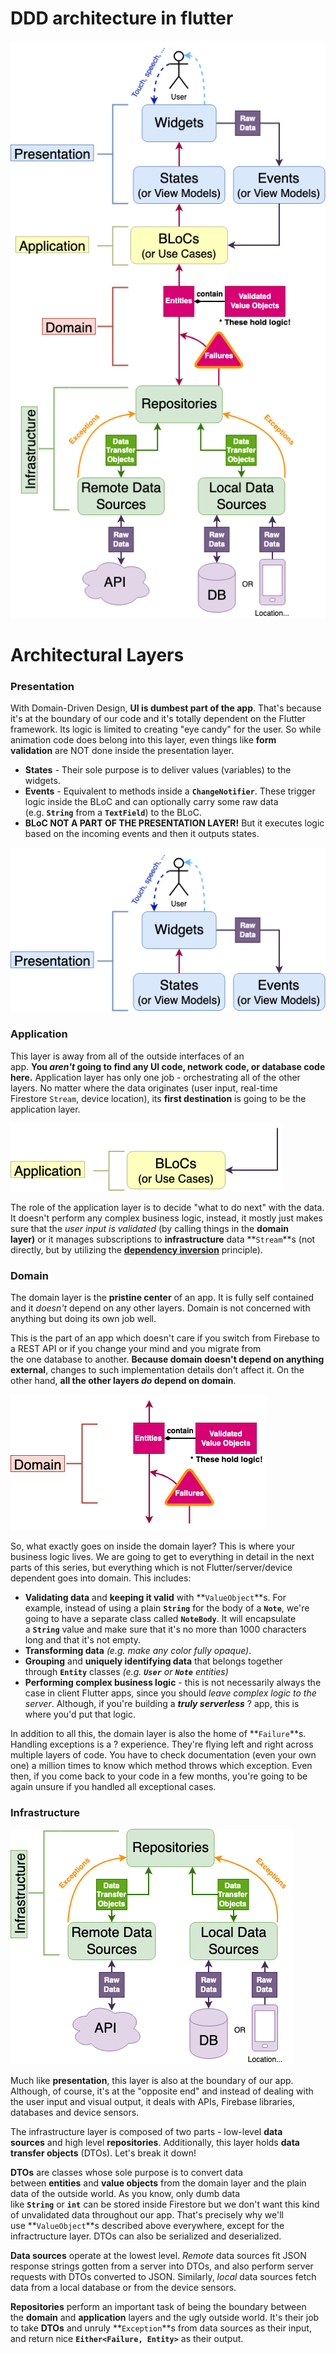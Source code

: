 # DDD architecture in flutter


![Untitled](assets/docs/Untitled.png)

# Architectural Layers

### Presentation

With Domain-Driven Design, **UI is dumbest part of the app**. That's because it's at the boundary of our code and it's totally dependent on the Flutter framework. Its logic is limited to creating "eye candy" for the user. So while animation code does belong into this layer, even things like **form validation** are NOT done inside the presentation layer.

- **States** - Their sole purpose is to deliver values (variables) to the widgets.
- **Events** - Equivalent to methods inside a **`ChangeNotifier`**. These trigger logic inside the BLoC and can optionally carry some raw data (e.g. **`String`** from a **`TextField`**) to the BLoC.
- **BLoC NOT A PART OF THE PRESENTATION LAYER!** But it executes logic based on the incoming events and then it outputs states.

![Untitled](assets/docs/Untitled%201.png)

### Application

This layer is away from all of the outside interfaces of an app. **You *aren't* going to find any UI code, network code, or database code here.** Application layer has only one job - orchestrating all of the other layers. No matter where the data originates (user input, real-time Firestore `Stream`, device location), its **first destination** is going to be the application layer.

![Untitled](assets/docs/Untitled%202.png)

The role of the application layer is to decide "what to do next" with the data. It doesn't perform any complex business logic, instead, it mostly just makes sure that the *user input is validated* (by calling things in the **domain layer)** or it manages subscriptions to **infrastructure** data **`Stream`**s (not directly, but by utilizing the **[dependency inversion](https://en.wikipedia.org/wiki/Dependency_inversion_principle)** principle).

### Domain

The domain layer is the **pristine center** of an app. It is fully self contained and it *doesn't* depend on any other layers. Domain is not concerned with anything but doing its own job well.

This is the part of an app which doesn't care if you switch from Firebase to a REST API or if you change your mind and you migrate from the one database to another. **Because domain doesn't depend on anything external**, changes to such implementation details don't affect it. On the other hand, **all the other layers *do* depend on domain**.

![Untitled](assets/docs/Untitled%203.png)

So, what exactly goes on inside the domain layer? This is where your business logic lives. We are going to get to everything in detail in the next parts of this series, but everything which is not Flutter/server/device dependent goes into domain. This includes:

- **Validating data** and **keeping it valid** with **`ValueObject`**s. For example, instead of using a plain **`String`** for the body of a **`Note`**, we're going to have a separate class called **`NoteBody`**. It will encapsulate a **`String`** value and make sure that it's no more than 1000 characters long and that it's not empty.
- **Transforming data** *(e.g. make any color fully opaque)*.
- **Grouping** and **uniquely identifying data** that belongs together through **`Entity`** classes *(e.g. **`User`** or **`Note`** entities)*
- **Performing complex business logic** - this is not necessarily always the case in client Flutter apps, since you should *leave complex logic to the server*. Although, if you're building a ***truly serverless*** ? app, this is where you'd put that logic.

In addition to all this, the domain layer is also the home of **`Failure`**s. Handling exceptions is a ? experience. They're flying left and right across multiple layers of code. You have to check documentation (even your own one) a million times to know which method throws which exception. Even then, if you come back to your code in a few months, you're going to be again unsure if you handled all exceptional cases.

### Infrastructure

![Untitled](assets/docs/Untitled%204.png)

Much like **presentation**, this layer is also at the boundary of our app. Although, of course, it's at the "opposite end" and instead of dealing with the user input and visual output, it deals with APIs, Firebase libraries, databases and device sensors.

The infrastructure layer is composed of two parts - low-level **data sources** and high level **repositories**. Additionally, this layer holds **data transfer objects** (DTOs). Let's break it down!

**DTOs** are classes whose sole purpose is to convert data between **entities** and **value objects** from the domain layer and the plain data of the outside world. As you know, only dumb data like **`String`** or **`int`** can be stored inside Firestore but we don't want this kind of unvalidated data throughout our app. That's precisely why we'll use **`ValueObject`**s described above everywhere, except for the infractructure layer. DTOs can also be serialized and deserialized.

**Data sources** operate at the lowest level. *Remote* data sources fit JSON response strings gotten from a server into DTOs, and also perform server requests with DTOs converted to JSON. Similarly, *local* data sources fetch data from a local database or from the device sensors.

**Repositories** perform an important task of being the boundary between the **domain** and **application** layers and the ugly outside world. It's their job to take **DTOs** and unruly **`Exception`**s from data sources as their input, and return nice **`Either<Failure, Entity>`** as their output. 
